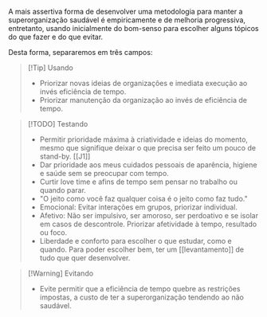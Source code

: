 A mais assertiva forma de desenvolver uma metodologia para manter a superorganização saudável é empiricamente e de melhoria progressiva, entretanto, usando inicialmente do bom-senso para escolher alguns tópicos do que fazer e do que evitar.

Desta forma, separaremos em três campos:

> [!Tip] Usando
> - Priorizar novas ideias de organizações e imediata execução ao invés eficiência de tempo. 
> - Priorizar manutenção da organização ao invés de eficiência de tempo.

> [!TODO] Testando
> - Permitir prioridade máxima à criatividade e ideias do momento, mesmo que signifique deixar o que precisa ser feito um pouco de stand-by.  [[J1]]
> - Dar prioridade aos meus cuidados pessoais de aparência, higiene e saúde sem se preocupar com tempo.
> - Curtir love time e afins de tempo sem pensar no trabalho ou quando parar.
> - "O jeito como você faz qualquer coisa é o jeito como faz tudo."
> - Emocional: Evitar interações em grupos, priorizar individual.
>  - Afetivo: Não ser impulsivo, ser amoroso, ser perdoativo e se isolar em casos de descontrole. Priorizar afetividade à tempo, resultado ou foco.
>  - Liberdade e conforto para escolher o que estudar, como e quando. Para poder escolher bem, ter um [[levantamento]] de tudo que quer desenvolver.

> [!Warning] Evitando
> - Evite permitir que a eficiência de tempo quebre as restrições impostas, a custo de ter a superorganização tendendo ao não saudável.

